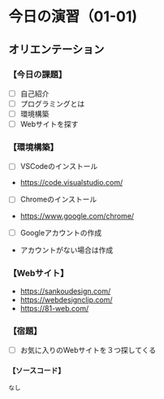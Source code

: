 # 今日の演習（01-01)

## オリエンテーション

### **【今日の課題】**

- [ ] 自己紹介
- [ ] プログラミングとは
- [ ] 環境構築
- [ ] Webサイトを探す

### **【環境構築】**

- [ ] VSCodeのインストール
- https://code.visualstudio.com/
- [ ] Chromeのインストール
- https://www.google.com/chrome/
- [ ] Googleアカウントの作成
- アカウントがない場合は作成

### **【Webサイト】**

- https://sankoudesign.com/
- https://webdesignclip.com/
- https://81-web.com/

### **【宿題】**

- [ ] お気に入りのWebサイトを３つ探してくる
  
#### **【ソースコード】**

```html
なし

```

<!-- #### **【結果】**   -->

<!-- - [ ] 実行して、「リスト一覧」の文字が表示されること   -->

<!-- ![結果](img/01_result.png) -->
